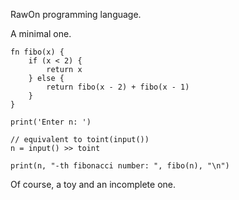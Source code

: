 RawOn programming language. 

A minimal one.

```
fn fibo(x) {
    if (x < 2) {
        return x
    } else {
        return fibo(x - 2) + fibo(x - 1)
    }
}

print('Enter n: ')

// equivalent to toint(input())
n = input() >> toint 

print(n, "-th fibonacci number: ", fibo(n), "\n")
```

Of course, a toy and an incomplete one.
